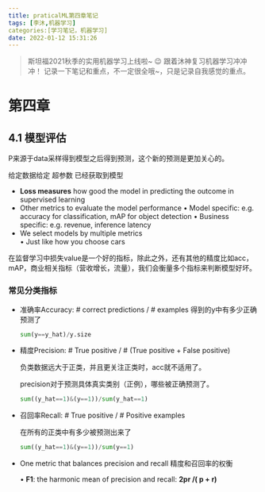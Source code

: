 ```yaml
---
title: praticalML第四章笔记
tags: [李沐,机器学习]
categories:[学习笔记，机器学习]
date: 2022-01-12 15:31:26
---
```


> 斯坦福2021秋季的实用机器学习上线啦~ :wink: 跟着沐神复习机器学习冲冲冲！ 记录一下笔记和重点，不一定很全哦~，只是记录自我感觉的重点。

# 第四章

## 4.1 模型评估

P来源于data采样得到模型之后得到预测，这个新的预测是更加关心的。

给定数据给定 超参数 已经获取到模型

- **Loss measures** how good the model in predicting the outcome in supervised learning 
-  Other metrics to evaluate the model performance 
  • Model specific: e.g. accuracy for classification, mAP for object detection 
  • Business specific: e.g. revenue, inference latency 
-  We select models by multiple metrics  
  • Just like how you choose cars

在监督学习中损失value是一个好的指标，除此之外，还有其他的精度比如acc，mAP，商业相关指标（营收增长，流量），我们会衡量多个指标来判断模型好坏。

### 常见分类指标

- 准确率Accuracy: # correct predictions / # examples  得到的y中有多少正确预测了	

    ```python
    sum(y==y_hat)/y.size
    ```

- 精度Precision: # True positive / # (True positive + False positive) 

  负类数据远大于正类，并且更关注正类时，acc就不适用了。

  precision对于预测具体真实类别（正例），哪些被正确预测了。

    ```python
    sum((y_hat==1)&(y==1))/sum(y_hat==1)
    ```

- 召回率Recall: # True positive / # Positive examples 

  在所有的正类中有多少被预测出来了

  ```python
  sum((y_hat==1)&(y==1))/sum(y==1)
  ```

- One metric that balances precision and recall  精度和召回率的权衡

    • **F1**: the harmonic mean of precision and recall: **2pr /( p + r)**

